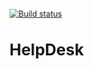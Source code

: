 [![Build status](https://ci.appveyor.com/api/projects/status/ajbxb90hosvmf0b7?svg=true)](https://ci.appveyor.com/project/Di-sole/2-ahj-helpdesk-front)

# HelpDesk

